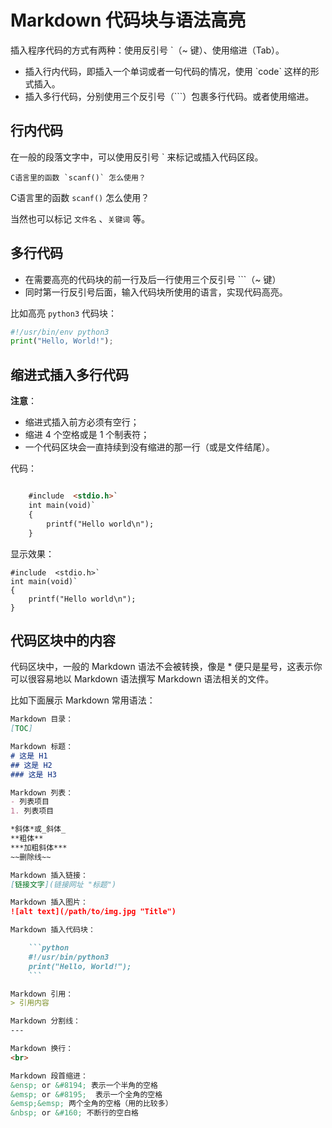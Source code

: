 # Markdown 代码块与语法高亮

插入程序代码的方式有两种：使用反引号 \`（~ 键）、使用缩进（Tab）。

- 插入行内代码，即插入一个单词或者一句代码的情况，使用 \`code\` 这样的形式插入。
- 插入多行代码，分别使用三个反引号（\```）包裹多行代码。或者使用缩进。

## 行内代码

在一般的段落文字中，可以使用反引号 \` 来标记或插入代码区段。

```text
C语言里的函数 `scanf()` 怎么使用？
```

C语言里的函数 `scanf()` 怎么使用？<br>

当然也可以标记 `文件名` 、`关键词` 等。

## 多行代码

- 在需要高亮的代码块的前一行及后一行使用三个反引号 ```（~ 键）
- 同时第一行反引号后面，输入代码块所使用的语言，实现代码高亮。

比如高亮 `python3` 代码块：

```python
#!/usr/bin/env python3
print("Hello, World!");
```

## 缩进式插入多行代码

**注意**：<br>

- 缩进式插入前方必须有空行；<br>
- 缩进 4 个空格或是 1 个制表符；<br>
- 一个代码区块会一直持续到没有缩进的那一行（或是文件结尾）。

代码：

```markdown

    #include  <stdio.h>`
    int main(void)`
    {
        printf("Hello world\n");
    }
```

显示效果：

    #include  <stdio.h>`
    int main(void)`
    {
        printf("Hello world\n");
    }

## 代码区块中的内容

代码区块中，一般的 Markdown 语法不会被转换，像是 * 便只是星号，这表示你可以很容易地以 Markdown 语法撰写 Markdown 语法相关的文件。

比如下面展示 Markdown 常用语法：

```markdown
Markdown 目录：
[TOC]

Markdown 标题：
# 这是 H1
## 这是 H2
### 这是 H3

Markdown 列表：
- 列表项目
1. 列表项目

*斜体*或_斜体_
**粗体**
***加粗斜体***
~~删除线~~

Markdown 插入链接：
[链接文字](链接网址 "标题")

Markdown 插入图片：
![alt text](/path/to/img.jpg "Title")

Markdown 插入代码块：

    ```python
    #!/usr/bin/python3
    print("Hello, World!");
    ```

Markdown 引用：
> 引用内容

Markdown 分割线：
---

Markdown 换行：
<br>

Markdown 段首缩进：
&ensp; or &#8194; 表示一个半角的空格
&emsp; or &#8195;  表示一个全角的空格
&emsp;&emsp; 两个全角的空格（用的比较多）
&nbsp; or &#160; 不断行的空白格

```
